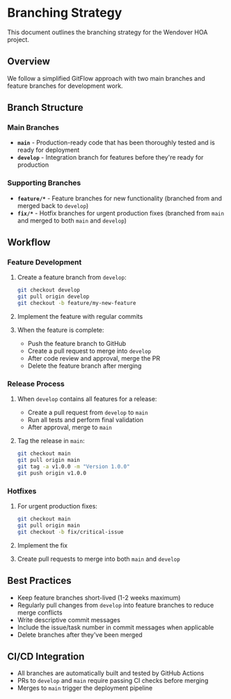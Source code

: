 # Branching Strategy

This document outlines the branching strategy for the Wendover HOA project.

## Overview

We follow a simplified GitFlow approach with two main branches and feature branches for development work.

## Branch Structure

### Main Branches

- **`main`** - Production-ready code that has been thoroughly tested and is ready for deployment
- **`develop`** - Integration branch for features before they're ready for production

### Supporting Branches

- **`feature/*`** - Feature branches for new functionality (branched from and merged back to `develop`)
- **`fix/*`** - Hotfix branches for urgent production fixes (branched from `main` and merged to both `main` and `develop`)

## Workflow

### Feature Development

1. Create a feature branch from `develop`:
   ```bash
   git checkout develop
   git pull origin develop
   git checkout -b feature/my-new-feature
   ```

2. Implement the feature with regular commits

3. When the feature is complete:
   - Push the feature branch to GitHub
   - Create a pull request to merge into `develop`
   - After code review and approval, merge the PR
   - Delete the feature branch after merging

### Release Process

1. When `develop` contains all features for a release:
   - Create a pull request from `develop` to `main`
   - Run all tests and perform final validation
   - After approval, merge to `main`

2. Tag the release in `main`:
   ```bash
   git checkout main
   git pull origin main
   git tag -a v1.0.0 -m "Version 1.0.0"
   git push origin v1.0.0
   ```

### Hotfixes

1. For urgent production fixes:
   ```bash
   git checkout main
   git pull origin main
   git checkout -b fix/critical-issue
   ```

2. Implement the fix

3. Create pull requests to merge into both `main` and `develop`

## Best Practices

- Keep feature branches short-lived (1-2 weeks maximum)
- Regularly pull changes from `develop` into feature branches to reduce merge conflicts
- Write descriptive commit messages
- Include the issue/task number in commit messages when applicable
- Delete branches after they've been merged

## CI/CD Integration

- All branches are automatically built and tested by GitHub Actions
- PRs to `develop` and `main` require passing CI checks before merging
- Merges to `main` trigger the deployment pipeline
